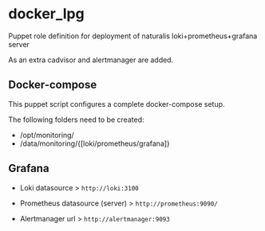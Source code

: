 # docker_lpg
Puppet role definition for deployment of naturalis loki+prometheus+grafana server

As an extra cadvisor and alertmanager are added.

Docker-compose
--------------

This puppet script configures a complete docker-compose setup.

The following folders need to be created:
- /opt/monitoring/
- /data/monitoring/{[loki/prometheus/grafana]}

## Grafana

- Loki datasource >
`http://loki:3100`

- Prometheus datasource (server) >
`http://prometheus:9090/`

- Alertmanager url >
`http://alertmanager:9093`
